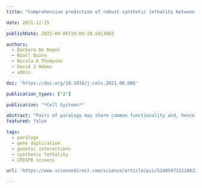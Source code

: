 ```yaml
---
title: "Comprehensive prediction of robust synthetic lethality between paralog pairs in cancer cell lines"

date: 2021-12-15

publishDate: 2022-09-06T20:00:28.501308Z

authors: 
  - Barbara De Kegel
  - Niall Quinn 
  - Nicola A Thompson 
  - David J Adams
  - admin

doi: 'https://doi.org/10.1016/j.cels.2021.08.006'

publication_types: ["2"]

publication: "*Cell Systems*"

abstract: "Pairs of paralogs may share common functionality and, hence, display synthetic lethal interactions. As the majority of human genes have an identifiable paralog, exploiting synthetic lethality between paralogs may be a broadly applicable approach for targeting gene loss in cancer. However, only a biased subset of human paralog pairs has been tested for synthetic lethality to date. Here, by analyzing genome-wide CRISPR screens and molecular profiles of over 700 cancer cell lines, we identify features predictive of synthetic lethality between paralogs, including shared protein-protein interactions and evolutionary conservation. We develop a machine-learning classifier based on these features to predict which paralog pairs are most likely to be synthetic lethal and to explain why. We show that our classifier accurately predicts the results of combinatorial CRISPR screens in cancer cell lines and furthermore can distinguish pairs that are synthetic lethal in multiple cell lines from those that are cell-line specific. A record of this paper's transparent peer review process is included in the supplemental information."
featured: false

tags:
  - paralogs
  - gene duplication
  - genetic interactions
  - synthetic lethality
  - CRISPR screens

url: 'https://www.sciencedirect.com/science/article/pii/S240547122100329X'

---
```


